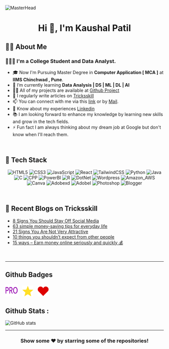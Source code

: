 ![MasterHead](https://blog.bit.ai/wp-content/uploads/2018/09/How-to-Embed-GitHub-Gists-in-Your-Documents-Blog-Banner.png)
<!-- <span>
<img align="center" alt="Coding" width="100%" height="100%"  src="https://cdn.dribbble.com/users/2131993/screenshots/4948736/thoughtworks-gif_dribbble.gif">
</span> -->
<!-- [![MasterHead](https://cdn.dribbble.com/users/2131993/screenshots/4948736/thoughtworks-gif_dribbble.gif)] -->




<h1 align="center">Hi 👋, I'm Kaushal Patil</h1>

<h3 align="center">
 

</h3>


<h2>🙋‍♂️ About Me</h2>

<h3> 🧑🏻‍💻 I'm a College Student and Data Analyst.</h3>

- 🎓 Now I'm Pursuing Master Degree in **Computer Application [ MCA ]** at **IIMS Chinchwad , Pune**. <br>
- 🌱 I’m currently learning **Data Analysis | DS | ML | DL | AI**
- 👨‍💻 All of my projects are available at [Github Project](https://github.com/kupatil)
- 📝 I regularly write articles on [Tricksskill](https://www.tricksskill.com/)
- 📫 You can connect with me via this [link](https://bio.link/kaushalp) or by [Mail](mailto:kupatil122@gmail.com).
- 📄 Know about my experiences [Linkedin](https://www.linkedin.com/in/kaushal-patil-200a5a161/)
- 📚 I am looking forward to enhance my knowledge by learning new skills and grow in the tech fields.
- ⚡ Fun fact I am always thinking about my dream job at Google but don't know when I'll reach them.

</br>

<h2> 🥞 Tech Stack</h2>

<p align="center">
<img alt="HTML5" src="https://img.shields.io/badge/HTML5-E34F26?style=for-the-badge&logo=html5&logoColor=white"/>
<img alt="CSS3" src="https://img.shields.io/badge/CSS3-1572B6?style=for-the-badge&logo=css3&logoColor=white"/>
<img alt="JavaScript" src="https://img.shields.io/badge/JavaScript-323330?style=for-the-badge&logo=javascript&logoColor=F7DF1E"/>
<img alt="React" src="https://img.shields.io/badge/react-%23f2ca61.svg?style=for-the-badge&logo=react&logoColor=%2361DAFB"/>
<img alt="TailwindCSS" src="https://img.shields.io/badge/tailwind css-%23fca9ae.svg?style=for-the-badge&logo=tailwind-css&logoColor=140200"/>
<img alt="Python" src="https://img.shields.io/badge/Python-FFD43B?style=for-the-badge&logo=python&logoColor=blue"/>
<img alt="Java" src="https://img.shields.io/badge/Java-ED8B00?style=for-the-badge&logo=java&logoColor=white"/>
<img alt="C" src="https://img.shields.io/badge/C-00599C?style=for-the-badge&logo=c&logoColor=white "/>
<img alt="CPP" src="https://img.shields.io/badge/C%2B%2B-00599C?style=for-the-badge&logo=c%2B%2B&logoColor=white"/>
<img alt="PowerBI" src="https://img.shields.io/badge/PowerBI-F2C811?style=for-the-badge&logo=Power%20BI&logoColor=white"/>
<img alt="R" src="https://img.shields.io/badge/R-276DC3?style=for-the-badge&logo=r&logoColor=white"/>
<img alt="DotNet" src="https://img.shields.io/badge/.NET-512BD4?style=for-the-badge&logo=dotnet&logoColor=white"/>
<img alt="Wordpress" src="https://img.shields.io/badge/Wordpress-21759B?style=for-the-badge&logo=wordpress&logoColor=white"/>
<img alt="Amazon_AWS" src="https://img.shields.io/badge/Amazon_AWS-FF9900?style=for-the-badge&logo=amazonaws&logoColor=white"/>
<img alt="Canva" src="https://img.shields.io/badge/Canva-%2300C4CC.svg?&style=for-the-badge&logo=Canva&logoColor=white"/>
<img alt="Adobexd" src="https://img.shields.io/badge/Adobe%20XD-470137?style=for-the-badge&logo=Adobe%20XD&logoColor=#FF61F6"/>
<img alt="AdobeI" src="https://img.shields.io/badge/Adobe%20Illustrator-FF9A00?style=for-the-badge&logo=adobe%20illustrator&logoColor=white"/>
<img alt="Photoshop" src="https://img.shields.io/badge/Adobe%20Photoshop-31A8FF?style=for-the-badge&logo=Adobe%20Photoshop&logoColor=black"/>
<img alt="Blogger" src="https://img.shields.io/badge/Blogger-FF5722?style=for-the-badge&logo=blogger&logoColor=white"/>

<!-- <img alt="Adobe After Effects" src="https://img.shields.io/badge/Adobe after effects-%23fca9ae.svg?style=for-the-badge&logo=Adobe-after-effects&logoColor=140200" /> -->
  </p>
<br>

<h2> 📙 Recent Blogs on Tricksskill </h2>

<!-- BLOG-POST-LIST:START -->
- [8 Signs You Should Stay Off Social Media](https://www.tricksskill.com/8-signs-you-should-stay-off-social-media/)
- [63 simple money-saving tips for everyday life](https://www.tricksskill.com/63-simple-money-saving-tips-for-everyday-life/)
- [21 Signs You Are Not Very Attractive](https://www.tricksskill.com/21-signs-you-are-not-very-attractive/)
- [10 things you shouldn’t expect from other people](https://www.tricksskill.com/10-things-you-shouldnt-expect-from-other-people/)
- [15 ways – Earn money online seriously and quickly 💰](https://www.tricksskill.com/earn-money-online-seriously-and-quickly/)

</br>

---
  
## Github Badges
<a href='https://github.com/pricing'><img src='https://raw.githubusercontent.com/acervenky/animated-github-badges/master/assets/pro.gif' width='40' height='40'></a> <a href='https://stars.github.com/'><img src='https://raw.githubusercontent.com/acervenky/animated-github-badges/master/assets/starbadge.gif' width='35' height='35'></a> <a href='https://docs.github.com/en/github/supporting-the-open-source-community-with-github-sponsors'><img src='https://raw.githubusercontent.com/acervenky/animated-github-badges/master/assets/sponsorbadge.gif' width='35' height='35'></a> 


## Github Stats :
    
![GitHub stats](	https://github-readme-stats.vercel.app/api?username=kaushalpatil12)
  
---

<div align="center">

### Show some ❤️ by starring some of the repositories!

</div>

